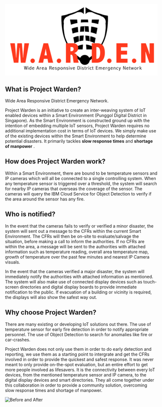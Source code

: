 ![Logo](https://github.com/TxyShannon/Relevance-WARDEN_SCDFXIBM/blob/master/docs/Logo.png)
## What is Project Warden?
Wide Area Responsive District Emergency Network.

Project Warden is an initiative to create an inter-weaving system of IoT enabled devices within a Smart Environment (Punggol Digital District in Singapore). As the Smart Environment is constructed ground up with the intention of embedding multiple IoT sensors, Project Warden requires no additional implementation cost in terms of IoT devices. We simply make use of the existing devices within the Smart Environment to help determine potential disasters. It primarily tackles **slow response times** and **shortage of manpower** .

## How does Project Warden work?
Within a Smart Environment, there are bound to be temperature sensors and IP cameras which will all be connected to a single controlling system. When any temperature sensor is triggered over a threshold, the system will search for nearby IP cameras that overseas the coverage of the sensor. The cameras will query the IBM Cloud Service for Object Detection to verify if the area around the sensor has any fire. 

## Who is notified?
In the event that the cameras fails to verify or verified a minor disaster, the system will sent out a message to the CFRs within the current Smart Environment. The CFRs will then be on-site to evaluate/salvage the situation, before making a call to inform the authorities. If no CFRs are within the area, a message will be sent to the authorities with attached information such as temperature reading, overall area temperature map, growth of temperature over the past few minutes and nearest IP Camera visuals.

In the event that the cameras verified a major disaster, the system will immediately notify the authorities with attached information as mentioned. The system will also make use of connected display devices such as touch-screen directories and digital display boards to provide immediate notification to the public. If evacuation of a building or vicinity is required, the displays will also show the safest way out.

## Why choose Project Warden?
There are many existing or developing IoT solutions out there. The use of temperature sensor for early fire detection in order to notify appropriate personnel. The use of Object Detection to search for anomalies like fire or car-crashes. 

Project Warden does not only use them in order to do early detection and reporting, we use them as a starting point to intergrate and get the CFRs involved in order to provide the quickest and safest response. It was never meant to only provide on-the-spot evaluation, but an entire effort to get more people involved as lifesavers. It is the connectivity between every IoT devices, from the mentioned temperature sensor and IP camera, to the digital display devices and smart directories. They all come together under this collaboration in order to provide a community solution, overcoming slow response times and shortage of manpower.

![Before and After](https://github.com/TxyShannon/Relevance-WARDEN_SCDFXIBM/blob/master/docs/Info2.png, "Before and After")



